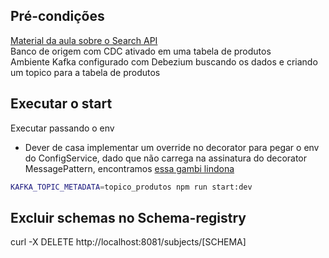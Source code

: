 ## Pré-condições

[Material da aula sobre o Search API](https://github.com/produtoreativo/search-api/tree/1.0.0/infra)  
Banco de origem com CDC ativado em uma tabela de produtos  
Ambiente Kafka configurado com Debezium buscando os dados e criando um topico para a tabela de produtos  


## Executar o start
Executar passando o env  
* Dever de casa implementar um override no decorator para pegar o env do ConfigService, dado que não carrega na assinatura do decorator MessagePattern, encontramos [essa gambi lindona](https://github.com/nestjs/nest/issues/3912)

```sh
KAFKA_TOPIC_METADATA=topico_produtos npm run start:dev
```

## Excluir schemas no Schema-registry
curl -X DELETE http://localhost:8081/subjects/[SCHEMA]

